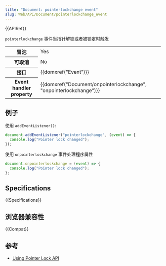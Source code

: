 ```yaml
---
title: "Document: pointerlockchange event"
slug: Web/API/Document/pointerlockchange_event
---
```


{{APIRef}}

`pointerlockchange` 事件当指针解锁或者被锁定时触发

<table class="properties">
  <tbody>
    <tr>
      <th scope="row">冒泡</th>
      <td>Yes</td>
    </tr>
    <tr>
      <th scope="row">可取消</th>
      <td>No</td>
    </tr>
    <tr>
      <th scope="row">接口</th>
      <td>{{domxref("Event")}}</td>
    </tr>
    <tr>
      <th scope="row">Event handler property</th>
      <td>
        {{domxref("Document/onpointerlockchange", "onpointerlockchange")}}
      </td>
    </tr>
  </tbody>
</table>

## 例子

使用 `addEventListener()`:

```js
document.addEventListener("pointerlockchange", (event) => {
  console.log("Pointer lock changed");
});
```

使用 `onpointerlockchange` 事件处理程序属性

```js
document.onpointerlockchange = (event) => {
  console.log("Pointer lock changed");
};
```

## Specifications

{{Specifications}}

## 浏览器兼容性

{{Compat}}

## 参考

- [Using Pointer Lock API](/zh-CN/docs/API/Pointer_Lock_API)
